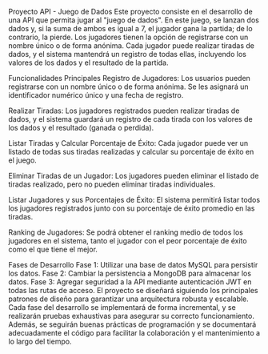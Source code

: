 Proyecto API - Juego de Dados
Este proyecto consiste en el desarrollo de una API que permita jugar al "juego de dados". En este juego, se lanzan dos dados y, si la suma de ambos es igual a 7, el jugador gana la partida; de lo contrario, la pierde. Los jugadores tienen la opción de registrarse con un nombre único o de forma anónima. Cada jugador puede realizar tiradas de dados, y el sistema mantendrá un registro de todas ellas, incluyendo los valores de los dados y el resultado de la partida.

Funcionalidades Principales
Registro de Jugadores: Los usuarios pueden registrarse con un nombre único o de forma anónima. Se les asignará un identificador numérico único y una fecha de registro.

Realizar Tiradas: Los jugadores registrados pueden realizar tiradas de dados, y el sistema guardará un registro de cada tirada con los valores de los dados y el resultado (ganada o perdida).

Listar Tiradas y Calcular Porcentaje de Éxito: Cada jugador puede ver un listado de todas sus tiradas realizadas y calcular su porcentaje de éxito en el juego.

Eliminar Tiradas de un Jugador: Los jugadores pueden eliminar el listado de tiradas realizado, pero no pueden eliminar tiradas individuales.

Listar Jugadores y sus Porcentajes de Éxito: El sistema permitirá listar todos los jugadores registrados junto con su porcentaje de éxito promedio en las tiradas.

Ranking de Jugadores: Se podrá obtener el ranking medio de todos los jugadores en el sistema, tanto el jugador con el peor porcentaje de éxito como el que tiene el mejor.

Fases de Desarrollo
Fase 1: Utilizar una base de datos MySQL para persistir los datos.
Fase 2: Cambiar la persistencia a MongoDB para almacenar los datos.
Fase 3: Agregar seguridad a la API mediante autenticación JWT en todas las rutas de acceso.
El proyecto se diseñará siguiendo los principales patrones de diseño para garantizar una arquitectura robusta y escalable. Cada fase del desarrollo se implementará de forma incremental, y se realizarán pruebas exhaustivas para asegurar su correcto funcionamiento. Además, se seguirán buenas prácticas de programación y se documentará adecuadamente el código para facilitar la colaboración y el mantenimiento a lo largo del tiempo.
